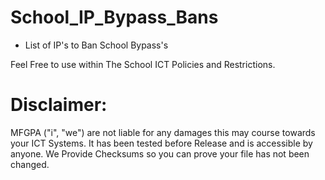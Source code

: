 # School_IP_Bypass_Bans
* List of IP's to Ban School Bypass's


Feel Free to use within The School ICT Policies and Restrictions.

# Disclaimer:
MFGPA ("i", "we") are not liable for any damages this may course towards your ICT Systems. It has been tested before Release and is accessible by anyone. We Provide Checksums so you can prove your file has not been changed.


